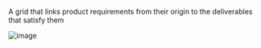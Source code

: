 A grid that links product requirements from their origin to the deliverables that 
satisfy them

![image](https://user-images.githubusercontent.com/51868740/209328245-724659b4-a1f4-4b44-8039-d96248f475c1.png)
